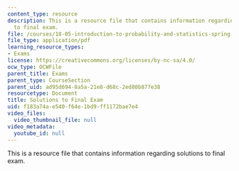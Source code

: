 ```yaml
---
content_type: resource
description: This is a resource file that contains information regarding solutions
  to final exam.
file: /courses/18-05-introduction-to-probability-and-statistics-spring-2014/f183a74ae540f64e1bd9ff1172bae7e4_MIT18_05S14_Exam_Final_Sol.pdf
file_type: application/pdf
learning_resource_types:
- Exams
license: https://creativecommons.org/licenses/by-nc-sa/4.0/
ocw_type: OCWFile
parent_title: Exams
parent_type: CourseSection
parent_uid: ad95d694-8a5a-21e8-d68c-2ed80b877e38
resourcetype: Document
title: Solutions to Final Exam
uid: f183a74a-e540-f64e-1bd9-ff1172bae7e4
video_files:
  video_thumbnail_file: null
video_metadata:
  youtube_id: null
---
```

This is a resource file that contains information regarding solutions to final exam.